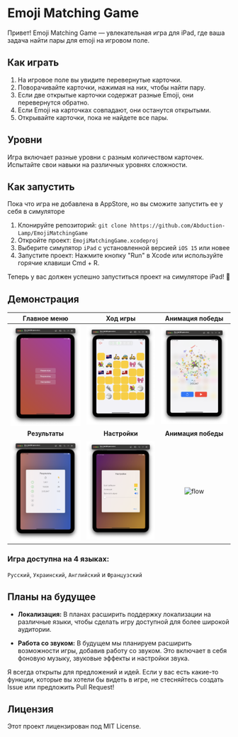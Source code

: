 # Emoji Matching Game

Привет! Emoji Matching Game — увлекательная игра для iPad, где ваша задача найти пары для emoji на игровом поле.

## Как играть

1. На игровое поле вы увидите перевернутые карточки.
2. Поворачивайте карточки, нажимая на них, чтобы найти пару.
3. Если две открытые карточки содержат разные Emoji, они перевернутся обратно.
4. Если Emoji на карточках совпадают, они останутся открытыми.
5. Открывайте карточки, пока не найдете все пары.

## Уровни

Игра включает разные уровни с разным количеством карточек. Испытайте свои навыки на различных уровнях сложности.

## Как запустить

Пока что игра не добавлена в AppStore, но вы сможите запустить ее у себя в симуляторе

1. Клонируйте репозиторий: `git clone hhttps://github.com/Abduction-Lamp/EmojiMatchingGame`
2. Откройте проект: `EmojiMatchingGame.xcodeproj`
3. Выберите симулятор `iPad` с установленной версией `iOS 15` или новее
4. Запустите проект: Нажмите кнопку "Run" в Xcode или используйте горячие клавиши Cmd + R.

Теперь у вас должен успешно запуститься проект на симуляторе iPad! 🎉

## Демонстрация

|Главное меню|Ход игры|Анимация победы|
|:-:|:-:|:-:|
|<img src="Screenshots/1.png" alt="Игра">|<img src="Screenshots/2.png" alt="Игра">|<img src="Screenshots/3.png" alt="Салют">|
|**Результаты**|**Настройки**|**Анимация победы**|
|<img src="Screenshots/4.png" alt="Результаты">|<img src="Screenshots/5.png" alt="Настройки">|<img src="Screenshots/flow.gif" alt="flow">|

### Игра доступна на 4 языках:

`Русский`, `Украинский`, `Английский` и `Французский`

## Планы на будущее

- **Локализация:**
  В планах расширить поддержку локализации на различные языки, чтобы сделать игру доступной для более широкой аудитории.

- **Работа со звуком:**
  В будущем мы планируем расширить возможности игры, добавив работу со звуком. Это включает в себя фоновую музыку, звуковые эффекты и настройки звука.

Я всегда открыты для предложений и идей. Если у вас есть какие-то функции, которые вы хотели бы видеть в игре, не стесняйтесь создать Issue или предложить Pull Request!

## Лицензия

Этот проект лицензирован под MIT License.